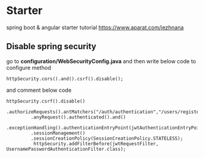 # Starter
 spring boot & angular starter tutorial https://www.aparat.com/jezhnana

## Disable spring security

go to **configuration/WebSecurityConfig.java**  and then write below code to configure method
  
    httpSecurity.cors().and().csrf().disable();
   
   
 and comment below code
   
    httpSecurity.csrf().disable()
             .authorizeRequests().antMatchers("/auth/authentication","/users/register").permitAll()
             .anyRequest().authenticated().and()
             .exceptionHandling().authenticationEntryPoint(jwtAuthenticationEntryPoint).and()
             .sessionManagement()
             .sessionCreationPolicy(SessionCreationPolicy.STATELESS);
              httpSecurity.addFilterBefore(jwtRequestFilter, UsernamePasswordAuthenticationFilter.class);
 